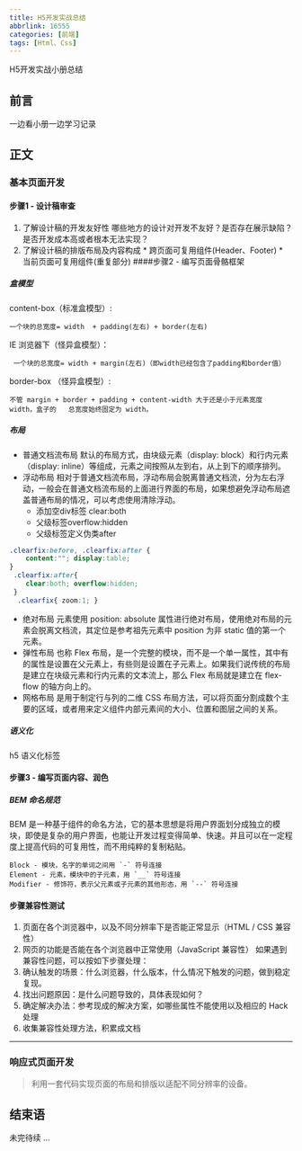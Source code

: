 ```yaml
---
title: H5开发实战总结
abbrlink: 16555
categories: [前端]
tags: [Html、Css]
---
```



H5开发实战小册总结
<!-- more -->
## 前言
一边看小册一边学习记录
## 正文
### 基本页面开发
#### 步骤1 - 设计稿审查
1.  了解设计稿的开发友好性
         哪些地方的设计对开发不友好？是否存在展示缺陷？是否开发成本高或者根本无法实现？
2.   了解设计稿的排版布局及内容构成
    *  跨页面可复用组件(Header、Footer)
    * 当前页面可复用组件(重复部分)
####步骤2 - 编写页面骨骼框架
##### 盒模型
content-box（标准盒模型）:

    一个块的总宽度= width  + padding(左右) + border(左右)

IE 浏览器下（怪异盒模型）：

     一个块的总宽度= width + margin(左右)（即width已经包含了padding和border值）  
border-box （怪异盒模型）:

    不管 margin + border + padding + content-width 大于还是小于元素宽度 width，盒子的   总宽度始终固定为 width。
##### 布局
- 普通文档流布局
    默认的布局方式，由块级元素（display: block）和行内元素（display: inline）等组成，元素之间按照从左到右，从上到下的顺序排列。
- 浮动布局
    相对于普通文档流布局，浮动布局会脱离普通文档流，分为左右浮动，一般会在普通文档流布局的上面进行界面的布局，如果想避免浮动布局遮盖普通布局的情况，可以考虑使用清除浮动。
    - 添加空div标签 clear:both
    - 父级标签overflow:hidden
    - 父级标签定义伪类after
```css
.clearfix:before, .clearfix:after { 
    content:""; display:table; 
}
 .clearfix:after{ 
    clear:both; overflow:hidden; 
 }
  .clearfix{ zoom:1; }
```
- 绝对布局
 元素使用 position: absolute 属性进行绝对布局，使用绝对布局的元素会脱离文档流，其定位是参考祖先元素中 position 为非 static 值的第一个元素。
- 弹性布局
也称 Flex 布局，是一个完整的模块，而不是一个单一属性，其中有的属性是设置在父元素上，有些则是设置在子元素上。如果我们说传统的布局是建立在块级元素和行内元素的文本流上，那么 Flex 布局就是建立在 flex-flow 的轴方向上的。
- 网格布局
是用于制定行与列的二维 CSS 布局方法，可以将页面分割成数个主要的区域，或者用来定义组件内部元素间的大小、位置和图层之间的关系。
##### 语义化
h5 语义化标签
#### 步骤3 - 编写页面内容、润色
##### BEM 命名规范
BEM 是一种基于组件的命名方法，它的基本思想是将用户界面划分成独立的模块，即使是复杂的用户界面，也能让开发过程变得简单、快速。并且可以在一定程度上提高代码的可复用性，而不用纯粹的复制粘贴。

    Block - 模块，名字的单词之间用 `-` 符号连接
    Element - 元素，模块中的子元素，用 `__` 符号连接
    Modifier - 修饰符，表示父元素或子元素的其他形态，用 `--` 符号连接
#### 步骤兼容性测试
1. 页面在各个浏览器中，以及不同分辨率下是否能正常显示（HTML / CSS 兼容性）
2. 网页的功能是否能在各个浏览器中正常使用（JavaScript 兼容性）
如果遇到兼容性问题，可以按如下步骤处理：
1. 确认触发的场景：什么浏览器，什么版本，什么情况下触发的问题，做到稳定复现。
2. 找出问题原因：是什么问题导致的，具体表现如何？
3. 确定解决办法：参考现成的解决方案，如哪些属性不能使用以及相应的 Hack 处理
4. 收集兼容性处理方法，积累成文档

- - - 
### 响应式页面开发
> 利用一套代码实现页面的布局和排版以适配不同分辨率的设备。
##
## 结束语
未完待续 ...